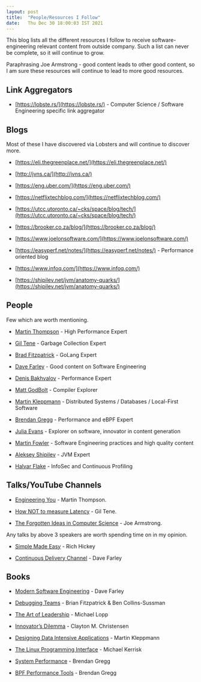 ```yaml
---
layout: post
title:  "People/Resources I Follow"
date:   Thu Dec 30 18:00:03 IST 2021
---
```


This blog lists all the different resources I follow to receive software-engineering relevant content from outside company. Such a list can never be complete, so it will continue to grow.

Paraphrasing Joe Armstrong - good content leads to other good content, so I am sure these resources will continue to lead to more good resources.

## Link Aggregators

*   [https://lobste.rs/](https://lobste.rs/) - Computer Science / Software Engineering specific link aggregator
    

## Blogs

Most of these I have discovered via Lobsters and will continue to discover more.

*   [https://eli.thegreenplace.net/](https://eli.thegreenplace.net/)
    
*   [http://jvns.ca/](http://jvns.ca/)
    
*   [https://eng.uber.com/](https://eng.uber.com/)
    
*   [https://netflixtechblog.com/](https://netflixtechblog.com/)
    
*   [https://utcc.utoronto.ca/~cks/space/blog/tech/](https://utcc.utoronto.ca/~cks/space/blog/tech/)
    
*   [https://brooker.co.za/blog/](https://brooker.co.za/blog/)
    
*   [https://www.joelonsoftware.com/](https://www.joelonsoftware.com/)
    
*   [https://easyperf.net/notes/](https://easyperf.net/notes/) - Performance oriented blog
    
*   [https://www.infoq.com/](https://www.infoq.com/)

*   [https://shipilev.net/jvm/anatomy-quarks/](https://shipilev.net/jvm/anatomy-quarks/)
    

## People

Few which are worth mentioning.

*   [Martin Thompson](https://twitter.com/mjpt777) - High Performance Expert
    
*   [Gil Tene](https://twitter.com/giltene) - Garbage Collection Expert
    
*   [Brad Fitzpatrick](https://twitter.com/bradfitz) - GoLang Expert
    
*   [Dave Farley](https://twitter.com/davefarley77) - Good content on Software Engineering
    
*   [Denis Bakhvalov](https://twitter.com/dendibakh) - Performance Expert
    
*   [Matt GodBolt](https://twitter.com/mattgodbolt) - Compiler Explorer
    
*   [Martin Kleppmann](https://twitter.com/martinkl) - Distributed Systems / Databases / Local-First Software
    
*   [Brendan Gregg](https://twitter.com/brendangregg) - Performance and eBPF Expert
    
*   [Julia Evans](https://twitter.com/b0rk) - Explorer on software, innovator in content generation
    
*   [Martin Fowler](https://twitter.com/martinfowler) - Software Engineering practices and high quality content
    
*   [Aleksey Shipilev](https://twitter.com/shipilev) - JVM Expert
    
*   [Halvar Flake](https://twitter.com/halvarflake) - InfoSec and Continuous Profiling
    

## Talks/YouTube Channels

*   [Engineering You](https://www.youtube.com/watch?v=S4LzzuMTqjs) - Martin Thompson.
    
*   [How NOT to measure Latency](https://www.infoq.com/presentations/latency-response-time/) - Gil Tene.
    
*   [The Forgotten Ideas in Computer Science](https://www.youtube.com/watch?v=-I_jE0l7sYQ) - Joe Armstrong.
    

Any talks by above 3 speakers are worth spending time on in my opinion.

*   [Simple Made Easy](https://www.infoq.com/presentations/Simple-Made-Easy/) - Rich Hickey
    
*   [Continuous Delivery Channel](https://www.youtube.com/channel/UCCfqyGl3nq_V0bo64CjZh8g) - Dave Farley
    

## Books

*   [Modern Software Engineering](https://www.amazon.com/Modern-Software-Engineering-Discipline-Development/dp/0137314914) - Dave Farley
    
*   [Debugging Teams](https://www.amazon.in/Debugging-Teams-Brian/dp/1491932058) - Brian Fitzpatrick & Ben Collins-Sussman
    
*   [The Art of Leadership](https://www.amazon.in/Art-Leadership-Things-Greyscale-Indian/dp/8194435048) - Michael Lopp
    
*   [Innovator’s Dilemma](https://www.amazon.in/Innovators-Dilemma-Technologies-Management-Innovation/dp/142219602X) - Clayton M. Christensen
    
*   [Designing Data Intensive Applications](https://www.amazon.in/Designing-Data-Intensive-Applications-Reliable-Maintainable/dp/9352135245) - Martin Kleppmann
    
*   [The Linux Programming Interface](https://www.amazon.in/Linux-Programming-Interface-System-Handbook/dp/1593272200) - Michael Kerrisk
    
*   [System Performance](https://www.amazon.in/Systems-Performance-Brendan-Gregg/dp/0136820158) - Brendan Gregg
    
*   [BPF Performance Tools](https://www.amazon.in/Performance-Pearson-Addison-Wesley-Professional-Computing/dp/0136554822) - Brendan Gregg


